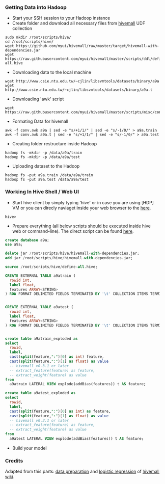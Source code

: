 ###

### Getting Data into Hadoop
* Start your SSH session to your Hadoop instance
* Create folder and download all necessary files from [hivemall]() UDF collection
```shell
sudo mkdir /root/scripts/hive/
cd /root/scripts/hive/
wget https://github.com/myui/hivemall/raw/master/target/hivemall-with-dependencies.jar
wget https://raw.githubusercontent.com/myui/hivemall/master/scripts/ddl/define-all.hive
```
* Downloading data to the local machine
```shell
wget http://www.csie.ntu.edu.tw/~cjlin/libsvmtools/datasets/binary/a9a
wget http://www.csie.ntu.edu.tw/~cjlin/libsvmtools/datasets/binary/a9a.t
```

* Downloading 'awk' script
```shell
wget https://raw.githubusercontent.com/myui/hivemall/master/scripts/misc/conv.awk
```

* Formating Data for hivemall
```shell
awk -f conv.awk a9a | sed -e "s/+1/1/" | sed -e "s/-1/0/" > a9a.train
awk -f conv.awk a9a.t | sed -e "s/+1/1/" | sed -e "s/-1/0/" > a9a.test
```

* Creating folder restructure inside Hadoop
```shell
hadoop fs -mkdir -p /data/a9a/train
hadoop fs -mkdir -p /data/a9a/test
```

* Uploading dataset to the Hadoop
```shell
hadoop fs -put a9a.train /data/a9a/train
hadoop fs -put a9a.test /data/a9a/test
```

### Working In Hive Shell / Web UI

* Start hive client by simply typing 'hive' or in case you are using [HDP] VM or you can direcly naviaget inside your web browser to the [here](http://localhost:8000/beeswax/).
```shell
hive>
```
* Prepare everything (all below scripts should be executed inside hive web or command-line). The direct script can be found [here](00-data-preparation.hive).
```sql
create database a9a;
use a9a;

delete jar /root/scripts/hive/hivemall-with-dependencies.jar;
add jar /root/scripts/hive/hivemall-with-dependencies.jar;

source /root/scripts/hive/define-all.hive;

CREATE EXTERNAL TABLE a9atrain (
  rowid int,
  label float,
  features ARRAY<STRING>
) ROW FORMAT DELIMITED FIELDS TERMINATED BY '\t' COLLECTION ITEMS TERMINATED BY "," STORED AS TEXTFILE LOCATION '/data/a9a/train';


CREATE EXTERNAL TABLE a9atest (
  rowid int,
  label float,
  features ARRAY<STRING>
) ROW FORMAT DELIMITED FIELDS TERMINATED BY '\t' COLLECTION ITEMS TERMINATED BY "," STORED AS TEXTFILE LOCATION '/data/a9a/test';


create table a9atrain_exploded as
select
  rowid,
  label,
  cast(split(feature,":")[0] as int) feature,
  cast(split(feature,":")[1] as float) as value
  -- hivemall v0.3.1 or later
  -- extract_feature(feature) as feature,
  -- extract_weight(feature) as value
from
  a9atrain LATERAL VIEW explode(addBias(features)) t AS feature;

create table a9atest_exploded as
select
  rowid,
  label,
  cast(split(feature,":")[0] as int) as feature,
  cast(split(feature,":")[1] as float) as value
  -- hivemall v0.3.1 or later
  -- extract_feature(feature) as feature,
  -- extract_weight(feature) as value
from
  a9atest LATERAL VIEW explode(addBias(features)) t AS feature;
```
* Build your model


### Credits

Adapted from this parts: [data preparation](https://github.com/myui/hivemall/wiki/a9a-binary-dataset) and [logistic regression](https://github.com/myui/hivemall/wiki/a9a-binary-classification-(logistic-regression)) of [hivemall wiki](https://github.com/myui/hivemall/wiki).
